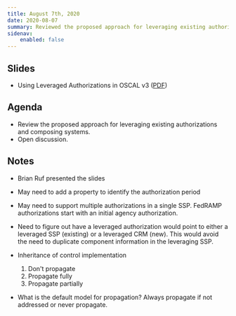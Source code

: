 ```yaml
---
title: August 7th, 2020
date: 2020-08-07
summary: Reviewed the proposed approach for leveraging existing authorizations and composing systems.
sidenav:
    enabled: false
---
```


## Slides

- Using Leveraged Authorizations in OSCAL v3 ([PDF](/presentations/oscal-leveraged-authorizations-v3.pdf))

## Agenda

- Review the proposed approach for leveraging existing authorizations and composing systems.
- Open discussion.

## Notes

- Brian Ruf presented the slides

- May need to add a property to identify the authorization period
- May need to support multiple authorizations in a single SSP. FedRAMP authorizations start with an initial agency authorization.
- Need to figure out have a leveraged authorization would point to either a leveraged SSP (existing) or a leveraged CRM (new). This would avoid the need to duplicate component information in the leveraging SSP.
- Inheritance of control implementation
    1. Don't propagate
    1. Propagate fully
    1. Propagate partially
- What is the default model for propagation? Always propagate if not addressed or never propagate.